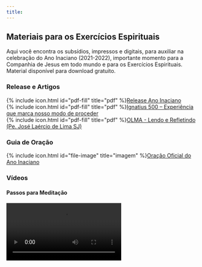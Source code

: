 ```yaml
---
title:
---
```


## Materiais para os Exercícios Espirituais

Aqui você encontra os subsídios, impressos e digitais, para auxiliar na celebração do Ano Inaciano (2021-2022),  importante momento para a Companhia de Jesus em todo mundo e para os Exercícios Espirituais. Material disponível para download gratuito.

### Release e Artigos
<div>
    {% include icon.html id="pdf-fill" title="pdf" %}<a href="/assets/pdfs/release-ano-inaciano.pdf" target="_blank">Release Ano Inaciano</a>
</div>
<div>
    {% include icon.html id="pdf-fill" title="pdf" %}<a href="/assets/pdfs/ignatus-500-exp-preceder.pdf" target="_blank">Ignatius 500 – Experiência que marca nosso modo de proceder</a>
</div>
<div>
    {% include icon.html id="pdf-fill" title="pdf" %}<a href="/assets/pdfs/olma-lendorefletindo-pe-laercio.pdf" target="_blank">OLMA - Lendo e Refletindo (Pe. José Laércio de Lima SJ)</a>
</div>

### Guia de Oração
<div>
    {% include icon.html id="file-image" title="imagem" %}<a href="/assets/images/oracao-oficial-ano-inaciano.jpg" target="_blank">Oração Oficial do Ano Inaciano</a>
</div>

### Vídeos

#### Passos para Meditação
<div style="margin-top:1.2rem;">
    <video controls> 
        <source src="/assets/videos/passos-meditacao.mp4" type="video/mp4" media="all and (max-width:480px)"> 
    </video>
</div>